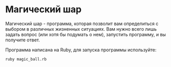 # Магический шар

Магический шар - программа, которая позволит вам определиться с выбором в различных жизненных ситуациях.
Вам нужно всего лишь задать вопрос (или хотя бы подумать о нем), запустить программу, и вы получите ответ.

Программа написана на Ruby, для запуска программы используйте:

```
ruby magic_ball.rb
```
